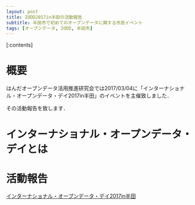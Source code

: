 ```yaml
---
layout: post
title: IODD2017in半田の活動報告
subtitle: 半田市で初めてのオープンデータに関する市民イベント
tags: [オープンデータ, IODD, 半田市]
---
```


[:contents]

# 概要
はんだオープンデータ活用推進研究会では2017/03/04に「インターナショナル・オープンデータ・デイ2017in半田」のイベントを主催致しました．

その活動報告を致します．

# インターナショナル・オープンデータ・デイとは

# 活動報告

[インターナショナル・オープンデータ・デイ2017in半田](http://idea.linkdata.org/idea/idea1s2254i)
